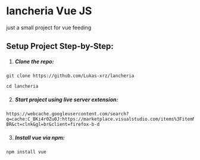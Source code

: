 # lancheria Vue JS

just a small project for vue feeding

## Setup Project Step-by-Step:


1. ##### Clone the repo:

```
git clone https://github.com/Lukas-xrz/lancheria
```

```
cd lancheria
```

2. ##### Start project using live server extension:

```
https://webcache.googleusercontent.com/search?q=cache:C_BKi4r0Zu0J:https://marketplace.visualstudio.com/items%3FitemName%3Dritwickdey.LiveServer&cd=1&hl=pt-BR&ct=clnk&gl=br&client=firefox-b-d

```
3. ##### Install vue via npm:

```
npm install vue

```


